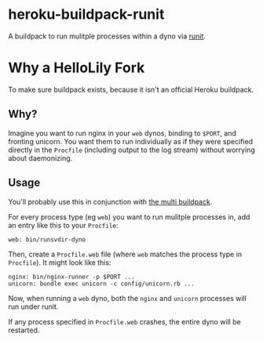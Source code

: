 # heroku-buildpack-runit

A buildpack to run mulitple processes within a dyno via [runit](http://smarden.org/runit/).

# Why a HelloLily Fork

To make sure buildpack exists, because it isn't an official Heroku buildpack.

## Why?

Imagine you want to run nginx in your `web` dynos, binding to `$PORT`, and fronting unicorn. You want them to run individually as if they were specified directly in the `Procfile` (including output to the log stream) without worrying about daemonizing.

## Usage

You'll probably use this in conjunction with [the multi buildpack](https://github.com/ddollar/heroku-buildpack-multi).

For every process type (eg `web`) you want to run mulitple processes in, add an entry like this to your `Procfile`:

```
web: bin/runsvdir-dyno
```

Then, create a `Procfile.web` file (where `web` matches the process type in `Procfile`). It might look like this:

```
nginx: bin/nginx-runner -p $PORT ...
unicorn: bundle exec unicorn -c config/unicorn.rb ...
```

Now, when running a `web` dyno, both the `nginx` and `unicorn` processes will run under runit.

If any process specified in `Procfile.web` crashes, the entire dyno will be restarted.
